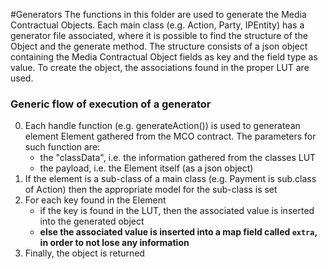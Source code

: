 #Generators
The functions in this folder are used to generate the Media Contractual Objects. Each main class (e.g. Action, Party, IPEntity) has a generator file associated, where it is possible to find the structure of the Object and the generate method. The structure consists of a json object containing the Media Contractual Object fields as key and the field type as value. To create the object, the associations found in the proper LUT are used.

### Generic flow of execution of a generator

0. Each handle function (e.g. generateAction()) is used to generatean element Element gathered from the MCO contract. The parameters for such function are:
   - the "classData", i.e. the information gathered from the classes LUT
   - the payload, i.e. the Element itself (as a json object)
1. If the element is a sub-class of a main class (e.g. Payment is sub.class of Action) then the appropriate model for the sub-class is set
2. For each key found in the Element
   - if the key is found in the LUT, then the associated value is inserted into the generated object
   - **else the associated value is inserted into a map field called `extra`, in order to not lose any information**
3. Finally, the object is returned
